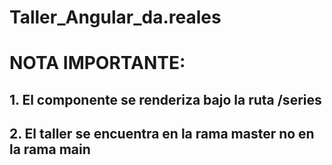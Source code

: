 # Taller_Angular_da.reales

# NOTA IMPORTANTE:

## 1. El componente se renderiza bajo la ruta /series

## 2. El taller se encuentra en la rama master no en la rama main
